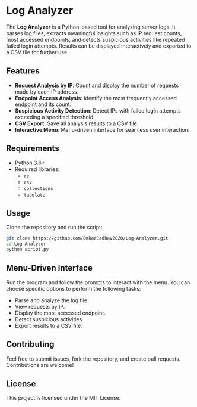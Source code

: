 # Log Analyzer

The **Log Analyzer** is a Python-based tool for analyzing server logs. It parses log files, extracts meaningful insights such as IP request counts, most accessed endpoints, and detects suspicious activities like repeated failed login attempts. Results can be displayed interactively and exported to a CSV file for further use.

## Features

- **Request Analysis by IP**: Count and display the number of requests made by each IP address.
- **Endpoint Access Analysis**: Identify the most frequently accessed endpoint and its count.
- **Suspicious Activity Detection**: Detect IPs with failed login attempts exceeding a specified threshold.
- **CSV Export**: Save all analysis results to a CSV file.
- **Interactive Menu**: Menu-driven interface for seamless user interaction.

## Requirements

- Python 3.6+
- Required libraries:
  - `re`
  - `csv`
  - `collections`
  - `tabulate`

## Usage

Clone the repository and run the script:

```bash
git clone https://github.com/OmkarJadhav2020/Log-Analyzer.git
cd Log-Analyzer
python script.py
```

## Menu-Driven Interface
Run the program and follow the prompts to interact with the menu. You can choose specific options to perform the following tasks:

- Parse and analyze the log file.
- View requests by IP.
- Display the most accessed endpoint.
- Detect suspicious activities.
- Export results to a CSV file.

## Contributing
Feel free to submit issues, fork the repository, and create pull requests. Contributions are welcome!

## License
This project is licensed under the MIT License.

